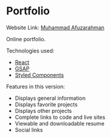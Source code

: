 # Portfolio

Website Link: [Muhammad Afuzarahman](https://afutofu.github.io/)

Online portfolio.

Technologies used:

- [React](https://reactjs.org/)
- [GSAP](https://greensock.com/gsap/)
- [Styled Components](https://styled-components.com/)

Features in this version:

- Displays general information
- Displays favorite projects
- Displays other projects
- Complete links to code and live sites
- Viewable and downloadable resume
- Social links
